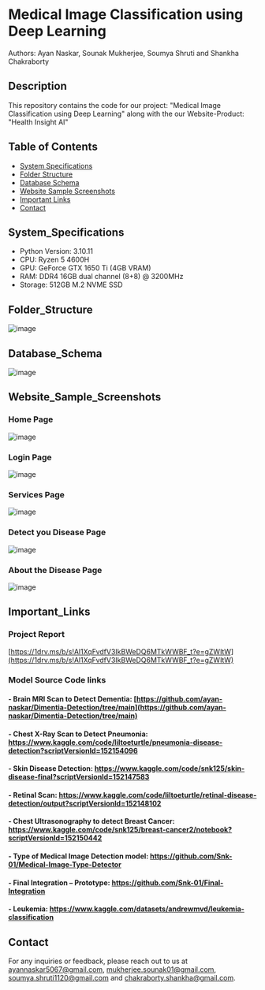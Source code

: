 # Medical Image Classification using Deep Learning

Authors: Ayan Naskar, Sounak Mukherjee, Soumya Shruti and Shankha Chakraborty

## Description

This repository contains the code for our project: "Medical Image Classification using Deep Learning" along with the our Website-Product: "Health Insight AI"

## Table of Contents

- [System Specifications](#System_Specifications)
- [Folder Structure](#Folder_Structure)
- [Database Schema](#Database_Schema)
- [Website Sample Screenshots](#Website_Sample_Screenshots)
- [Important Links](#Important_Links)
- [Contact](#Contact)

## System_Specifications

- Python Version: 3.10.11
- CPU: Ryzen 5 4600H
- GPU: GeForce GTX 1650 Ti (4GB VRAM)
- RAM: DDR4 16GB dual channel (8+8) @ 3200MHz
- Storage: 512GB M.2 NVME SSD

## Folder_Structure
![image](https://github.com/soumyru/HealthInsightAI/assets/88626486/46307f7c-66d4-48b9-8ae1-f6e9e04752c9)

## Database_Schema
![image](https://github.com/soumyru/HealthInsightAI/assets/88626486/4f2aa3d6-4877-4bfa-ab9f-4ca8a2b2f742)

## Website_Sample_Screenshots

### Home Page
![image](https://github.com/soumyru/HealthInsightAI/assets/88626486/395598b4-d008-41bc-99ae-6abe8a474fde)

### Login Page
![image](https://github.com/soumyru/HealthInsightAI/assets/88626486/e5f7adcf-fbef-4b2a-8a84-65af8133daf0)

### Services Page
![image](https://github.com/soumyru/HealthInsightAI/assets/88626486/981cde8b-9035-443b-b119-e8e0135b77b1)

### Detect you Disease Page
![image](https://github.com/soumyru/HealthInsightAI/assets/88626486/9062d5a2-ca86-4623-96d6-51027f502edf)

### About the Disease Page
![image](https://github.com/soumyru/HealthInsightAI/assets/88626486/55fdb057-a7ad-43bd-9e4c-8b06e00db70d)


## Important_Links

### Project Report
[https://1drv.ms/b/s!Al1XqFvdfV3IkBWeDQ6MTkWWBF_t?e=gZWItW](https://1drv.ms/b/s!Al1XqFvdfV3IkBWeDQ6MTkWWBF_t?e=gZWItW)

### Model Source Code links
  #### - Brain MRI Scan to Detect Dementia: [https://github.com/ayan-naskar/Dimentia-Detection/tree/main](https://github.com/ayan-naskar/Dimentia-Detection/tree/main)
  
  #### - Chest X-Ray Scan to Detect Pneumonia: https://www.kaggle.com/code/liltoeturtle/pneumonia-disease-detection?scriptVersionId=152154096
  
  #### - Skin Disease Detection: https://www.kaggle.com/code/snk125/skin-disease-final?scriptVersionId=152147583
  
  #### - Retinal Scan: https://www.kaggle.com/code/liltoeturtle/retinal-disease-detection/output?scriptVersionId=152148102
  
  #### - Chest Ultrasonography to detect Breast Cancer: https://www.kaggle.com/code/snk125/breast-cancer2/notebook?scriptVersionId=152150442
  
  #### - Type of Medical Image Detection model: https://github.com/Snk-01/Medical-Image-Type-Detector
  
  #### - Final Integration – Prototype: https://github.com/Snk-01/Final-Integration
  
  #### - Leukemia: https://www.kaggle.com/datasets/andrewmvd/leukemia-classification

## Contact

For any inquiries or feedback, please reach out to us at [ayannaskar5067@gmail.com](mailto:ayannaskar5067@gmail.com), [mukherjee.sounak01@gmail.com](mailto:mukherjee.sounak01@gmail.com), [soumya.shruti1120@gmail.com](mailto:soumya.shruti1120@gmail.com) and [chakraborty.shankha@gmail.com](mailto:chakraborty.shankha@gmail.com).
